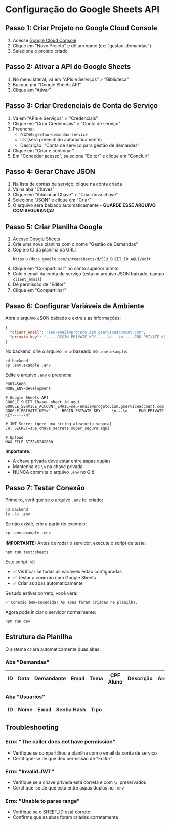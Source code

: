 # Configuração do Google Sheets API

## Passo 1: Criar Projeto no Google Cloud Console

1. Acesse [Google Cloud Console](https://console.cloud.google.com/)
2. Clique em "Novo Projeto" e dê um nome (ex: "gestao-demandas")
3. Selecione o projeto criado

## Passo 2: Ativar a API do Google Sheets

1. No menu lateral, vá em "APIs e Serviços" > "Biblioteca"
2. Busque por "Google Sheets API"
3. Clique em "Ativar"

## Passo 3: Criar Credenciais de Conta de Serviço

1. Vá em "APIs e Serviços" > "Credenciais"
2. Clique em "Criar Credenciais" > "Conta de serviço"
3. Preencha:
   - Nome: `gestao-demandas-service`
   - ID: (será preenchido automaticamente)
   - Descrição: "Conta de serviço para gestão de demandas"
4. Clique em "Criar e continuar"
5. Em "Conceder acesso", selecione "Editor" e clique em "Concluir"

## Passo 4: Gerar Chave JSON

1. Na lista de contas de serviço, clique na conta criada
2. Vá na aba "Chaves"
3. Clique em "Adicionar Chave" > "Criar nova chave"
4. Selecione "JSON" e clique em "Criar"
5. O arquivo será baixado automaticamente - **GUARDE ESSE ARQUIVO COM SEGURANÇA!**

## Passo 5: Criar Planilha Google

1. Acesse [Google Sheets](https://sheets.google.com)
2. Crie uma nova planilha com o nome "Gestão de Demandas"
3. Copie o ID da planilha da URL:
   ```
   https://docs.google.com/spreadsheets/d/SEU_SHEET_ID_AQUI/edit
   ```
4. Clique em "Compartilhar" no canto superior direito
5. Cole o email da conta de serviço (está no arquivo JSON baixado, campo `client_email`)
6. Dê permissão de "Editor"
7. Clique em "Compartilhar"

## Passo 6: Configurar Variáveis de Ambiente

Abra o arquivo JSON baixado e extraia as informações:

```json
{
  "client_email": "seu-email@projeto.iam.gserviceaccount.com",
  "private_key": "-----BEGIN PRIVATE KEY-----\n...\n-----END PRIVATE KEY-----\n"
}
```

No backend, crie o arquivo `.env` baseado no `.env.example`:

```bash
cd backend
cp .env.example .env
```

Edite o arquivo `.env` e preencha:

```env
PORT=5000
NODE_ENV=development

# Google Sheets API
GOOGLE_SHEET_ID=seu_sheet_id_aqui
GOOGLE_SERVICE_ACCOUNT_EMAIL=seu-email@projeto.iam.gserviceaccount.com
GOOGLE_PRIVATE_KEY="-----BEGIN PRIVATE KEY-----\n...\n-----END PRIVATE KEY-----\n"

# JWT Secret (gere uma string aleatória segura)
JWT_SECRET=sua_chave_secreta_super_segura_aqui

# Upload
MAX_FILE_SIZE=5242880
```

**Importante:** 
- A chave privada deve estar entre aspas duplas
- Mantenha os `\n` na chave privada
- NUNCA commite o arquivo `.env` no Git!

## Passo 7: Testar Conexão

Primeiro, verifique se o arquivo `.env` foi criado:

```bash
cd backend
ls -la .env
```

Se não existir, crie a partir do exemplo:

```bash
cp .env.example .env
```

**IMPORTANTE:** Antes de rodar o servidor, execute o script de teste:

```bash
npm run test:sheets
```

Este script irá:
- ✅ Verificar se todas as variáveis estão configuradas
- ✅ Testar a conexão com Google Sheets
- ✅ Criar as abas automaticamente

Se tudo estiver correto, você verá:
```
✅ Conexão bem-sucedida! As abas foram criadas na planilha.
```

Agora pode iniciar o servidor normalmente:

```bash
npm run dev
```

## Estrutura da Planilha

O sistema criará automaticamente duas abas:

### Aba "Demandas"
| ID | Data | Demandante | Email | Tema | CPF Aluno | Descrição | Arquivo | Status | Responsável |
|----|------|------------|-------|------|-----------|-----------|---------|--------|-------------|

### Aba "Usuarios"
| ID | Nome | Email | Senha Hash | Tipo |
|----|------|-------|------------|------|

## Troubleshooting

### Erro: "The caller does not have permission"
- Verifique se compartilhou a planilha com o email da conta de serviço
- Certifique-se de que deu permissão de "Editor"

### Erro: "Invalid JWT"
- Verifique se a chave privada está correta e com `\n` preservados
- Certifique-se de que está entre aspas duplas no `.env`

### Erro: "Unable to parse range"
- Verifique se o SHEET_ID está correto
- Confirme que as abas foram criadas corretamente
